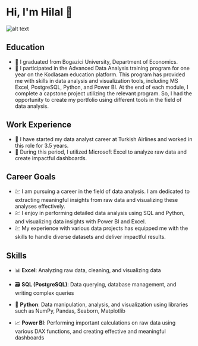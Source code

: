 # Hi, I'm Hilal 👋

![alt text](https://i.imgur.com/0pabrrb.jpeg)
 
## Education

- 🎯 I graduated from Bogazici University, Department of Economics.
- 🎯 I participated in the Advanced Data Analysis training program for one year on the Kodlasam education platform. This program has provided me with skills in data analysis and visualization tools, including MS Excel, PostgreSQL, Python, and Power BI. At the end of each module, I complete a capstone project utilizing the relevant program. So, I had the opportunity to create my portfolio using different tools in the field of data analysis.

## Work Experience
- 🚀 I have started my data analyst career at Turkish Airlines and worked in this role for 3.5 years. 
- 🚀 During this period, I utilized Microsoft Excel to analyze raw data and create impactful dashboards. 

## Career Goals
- 💹 I am pursuing a career in the field of data analysis. I am dedicated to extracting meaningful insights from raw data and visualizing these analyses effectively. 
- 💹 I enjoy in performing detailed data analysis using SQL and Python, and visualizing data insights with Power BI and Excel.
- 💹 My experience with various data projects has equipped me with the skills to handle diverse datasets and deliver impactful results.

## Skills 

- 📊 **Excel**: 
  Analyzing raw data, cleaning, and visualizing data
  
- 🗃️ **SQL (PostgreSQL)**: 
  Data querying, database management, and writing complex queries
  
- 🐍 **Python**: 
  Data manipulation, analysis, and visualization using libraries such as NumPy, Pandas, Seaborn, Matplotlib
  
- 📈 **Power BI**: 
  Performing important calculations on raw data using various DAX functions, and creating effective and meaningful dashboards
